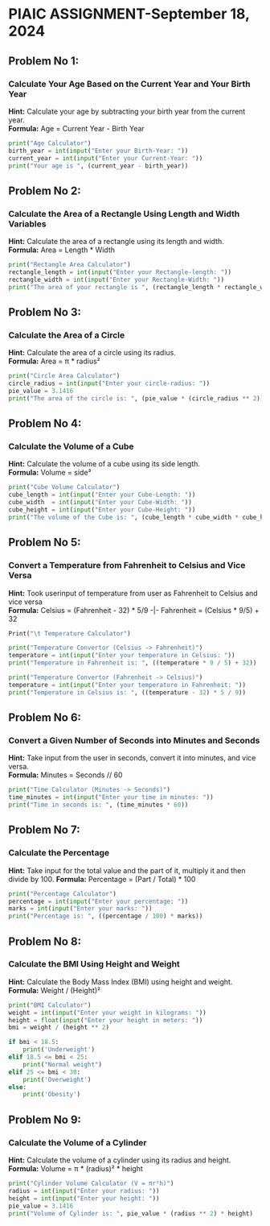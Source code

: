 # PIAIC ASSIGNMENT-September 18, 2024

## Problem No 1:  
### Calculate Your Age Based on the Current Year and Your Birth Year
**Hint:** Calculate your age by subtracting your birth year from the current year.  
**Formula:** Age = Current Year - Birth Year

```python
print("Age Calculator")
birth_year = int(input("Enter your Birth-Year: "))
current_year = int(input("Enter your Current-Year: "))
print("Your age is ", (current_year - birth_year))
```


## Problem No 2: 
### Calculate the Area of a Rectangle Using Length and Width Variables
**Hint:** Calculate the area of a rectangle using its length and width.  
**Formula:** Area = Length * Width

```python
print("Rectangle Area Calculator")
rectangle_length = int(input("Enter your Rectangle-length: "))
rectangle_width = int(input("Enter your Rectangle-Width: "))
print("The area of your rectangle is ", (rectangle_length * rectangle_width))
```


## Problem No 3: 
### Calculate the Area of a Circle
**Hint:** Calculate the area of a circle using its radius.  
**Formula:** Area = π * radius²

```python
print("Circle Area Calculator")
circle_radius = int(input("Enter your circle-radius: "))
pie_value = 3.1416
print("The area of the circle is: ", (pie_value * (circle_radius ** 2)))
```


## Problem No 4: 
### Calculate the Volume of a Cube
**Hint:** Calculate the volume of a cube using its side length.  
**Formula:** Volume = side³

```python
print("Cube Volume Calculator")
cube_length = int(input("Enter your Cube-Length: "))
cube_width  = int(input("Enter your Cube-Width: "))
cube_height = int(input("Enter your Cube-Height: "))
print("The volume of the Cube is: ", (cube_length * cube_width * cube_height))
```


## Problem No 5: 
### Convert a Temperature from Fahrenheit to Celsius and Vice Versa
**Hint:** Took userinput of temperature from user as Fahrenheit to Celsius and vice versa  
**Formula:** Celsius = (Fahrenheit - 32) * 5/9  -|-  Fahrenheit = (Celsius * 9/5) + 32

```python
Print("\t Temperature Calculator")

print("Temperature Convertor (Celsius -> Fahrenheit)")
temperature = int(input("Enter your temperature in Celsius: "))
print("Temperature in Fahrenheit is: ", ((temperature * 9 / 5) + 32))

print("Temperature Convertor (Fahrenheit -> Celsius)")
temperature = int(input("Enter your temperature in Fahrenheit: "))
print("Temperature in Celsius is: ", ((temperature - 32) * 5 / 9))
```


## Problem No 6: 
### Convert a Given Number of Seconds into Minutes and Seconds
**Hint:** Take input from the user in seconds, convert it into minutes, and vice versa.  
**Formula:** Minutes = Seconds // 60

```python
print("Time Calculator (Minutes -> Seconds)")
time_minutes = int(input("Enter your time in minutes: "))
print("Time in seconds is: ", (time_minutes * 60))
```


## Problem No 7: 
### Calculate the Percentage
**Hint:** Take input for the total value and the part of it, multiply it and then divide by 100.
**Formula:** Percentage = (Part / Total) * 100

```python
print("Percentage Calculator")
percentage = int(input("Enter your percentage: "))
marks = int(input("Enter your marks: "))
print("Percentage is: ", ((percentage / 100) * marks))
```


## Problem No 8: 
### Calculate the BMI Using Height and Weight
**Hint:** Calculate the Body Mass Index (BMI) using height and weight.  
**Formula:** Weight / (Height)²

```python
print("BMI Calculator")
weight = int(input("Enter your weight in kilograms: "))
height = float(input("Enter your height in meters: "))
bmi = weight / (height ** 2)

if bmi < 18.5:
    print('Underweight')
elif 18.5 <= bmi < 25:
    print("Normal weight")
elif 25 <= bmi < 30:
    print('Overweight')
else:
    print('Obesity')
```


## Problem No 9: 
### Calculate the Volume of a Cylinder
**Hint:** Calculate the volume of a cylinder using its radius and height.  
**Formula:** Volume = π * (radius)² * height

```python
print("Cylinder Volume Calculator (V = πr²h)")
radius = int(input("Enter your radius: "))
height = int(input("Enter your height: "))
pie_value = 3.1416
print("Volume of Cylinder is: ", pie_value * (radius ** 2) * height)
```